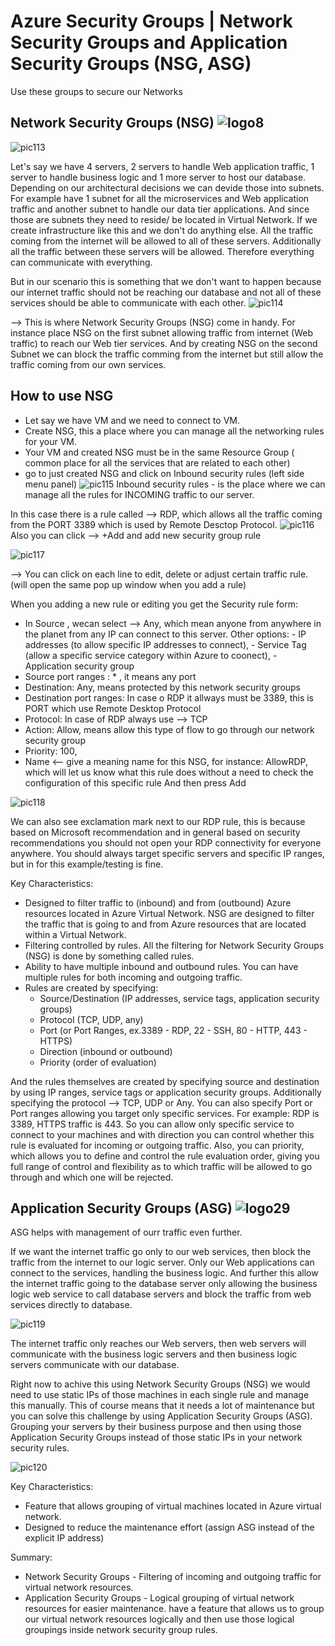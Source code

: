 # Azure Security Groups | Network Security Groups and Application Security Groups (NSG, ASG)

Use these groups to secure our Networks

## Network Security Groups (NSG) ![logo8](https://github.com/Julian22222/Clouds/blob/main/Azure/logo/logo8.jpg)

![pic113](https://github.com/Julian22222/Clouds/blob/main/Azure/IMG/pic113.jpg)

Let's say we have 4 servers, 2 servers to handle Web application traffic, 1 server to handle business logic and 1 more server to host our database. Depending on our architectural decisions we can devide those into subnets. For example have 1 subnet for all the microservices and Web application traffic and another subnet to handle our data tier applications. And since those are subnets they need to reside/ be located in Virtual Network. If we create infrastructure like this and we don't do anything else. All the traffic coming from the internet will be allowed to all of these servers. Additionally all the traffic between these servers will be allowed. Therefore everything can communicate with everything.

But in our scenario this is something that we don't want to happen because our internet traffic should not be reaching our database and not all of these services should be able to communicate with each other.
![pic114](https://github.com/Julian22222/Clouds/blob/main/Azure/IMG/pic114.jpg)

--> This is where Network Security Groups (NSG) come in handy. For instance place NSG on the first subnet allowing traffic from internet (Web traffic) to reach our Web tier services. And by creating NSG on the second Subnet we can block the traffic comming from the internet but still allow the traffic coming from our own services.

## How to use NSG

- Let say we have VM and we need to connect to VM.
- Create NSG, this a place where you can manage all the networking rules for your VM.
- Your VM and created NSG must be in the same Resource Group ( common place for all the services that are related to each other)
- go to just created NSG and click on Inbound security rules (left side menu panel)
  ![pic115](https://github.com/Julian22222/Clouds/blob/main/Azure/IMG/pic115.jpg)
  Inbound security rules - is the place where we can manage all the rules for INCOMING traffic to our server.

In this case there is a rule called --> RDP, which allows all the traffic coming from the PORT 3389 which is used by Remote Desctop Protocol.
![pic116](https://github.com/Julian22222/Clouds/blob/main/Azure/IMG/pic116.jpg)
Also you can click --> +Add and add new security group rule

![pic117](https://github.com/Julian22222/Clouds/blob/main/Azure/IMG/pic117.jpg)

--> You can click on each line to edit, delete or adjust certain traffic rule. (will open the same pop up window when you add a rule)

When you adding a new rule or editing you get the Security rule form:

- In Source , wecan select --> Any, which mean anyone from anywhere in the planet from any IP can connect to this server.
  Other options: - IP addresses (to allow specific IP addresses to connect), - Service Tag (allow a specific service category within Azure to coonect), - Application security group
- Source port ranges : \* , it means any port
- Destination: Any, means protected by this network security groups
- Destination port ranges: In case o RDP it allways must be 3389, this is PORT which use Remote Desktop Protocol
- Protocol: In case of RDP always use --> TCP
- Action: Allow, means allow this type of flow to go through our network security group
- Priority: 100,
- Name <-- give a meaning name for this NSG, for instance: AllowRDP, which will let us know what this rule does without a need to check the configuration of this specific rule
  And then press Add

![pic118](https://github.com/Julian22222/Clouds/blob/main/Azure/IMG/pic118.jpg)

We can also see exclamation mark next to our RDP rule, this is because based on Microsoft recommendation and in general based on security recommendations you should not open your RDP connectivity for everyone anywhere. You should always target specific servers and specific IP ranges, but in for this example/testing is fine.

Key Characteristics:

- Designed to filter traffic to (inbound) and from (outbound) Azure resources located in Azure Virtual Network. NSG are designed to filter the traffic that is going to and from Azure resources that are located within a Virtual Network.
- Filtering controlled by rules. All the filtering for Network Security Groups (NSG) is done by something called rules.
- Ability to have multiple inbound and outbound rules. You can have multiple rules for both incoming and outgoing traffic.
- Rules are created by specifying:
  - Source/Destination (IP addresses, service tags, application security groups)
  - Protocol (TCP, UDP, any)
  - Port (or Port Ranges, ex.3389 - RDP, 22 - SSH, 80 - HTTP, 443 - HTTPS)
  - Direction (inbound or outbound)
  - Priority (order of evaluation)

And the rules themselves are created by specifying source and destination by using IP ranges, service tags or application security groups. Additionally specifying the protocol --> TCP, UDP or Any. You can also specify Port or Port ranges allowing you target only specific services. For example: RDP is 3389, HTTPS traffic is 443. So you can allow only specific service to connect to your machines and with direction you can control whether this rule is evaluated for incoming or outgoing traffic. Also, you can priority, which allows you to define and control the rule evaluation order, giving you full range of control and flexibility as to which traffic will be allowed to go through and which one will be rejected.

## Application Security Groups (ASG) ![logo29](https://github.com/Julian22222/Clouds/blob/main/Azure/logo/logo29.jpg)

ASG helps with management of ourr traffic even further.

If we want the internet traffic go only to our web services, then block the traffic from the internet to our logic server. Only our Web applications can connect to the services, handling the business logic. And further this allow the internet traffic going to the database server only allowing the business logic web service to call database servers and block the traffic from web services directly to database.

![pic119](https://github.com/Julian22222/Clouds/blob/main/Azure/IMG/pic119.jpg)

The internet traffic only reaches our Web servers, then web servers will communicate with the business logic servers and then business logic servers communicate with our database.

Right now to achive this using Network Security Groups (NSG) we would need to use static IPs of those machines in each single rule and manage this manually. This of course means that it needs a lot of maintenance but you can solve this challenge by using Application Security Groups (ASG). Grouping your servers by their business purpose and then using those Application Security Groups instead of those static IPs in your network security rules.

![pic120](https://github.com/Julian22222/Clouds/blob/main/Azure/IMG/pic120.jpg)

Key Characteristics:

- Feature that allows grouping of virtual machines located in Azure virtual network.
- Designed to reduce the maintenance effort (assign ASG instead of the explicit IP address)

Summary:

- Network Security Groups - Filtering of incoming and outgoing traffic for virtual network resources.
- Application Security Groups - Logical grouping of virtual network resources for easier maintenance. have a feature that allows us to group our virtual network resources logically and then use those logical groupings inside network security group rules.
